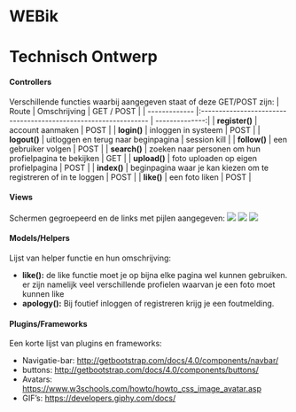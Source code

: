 # WEBik 

# Technisch Ontwerp
#### Controllers
Verschillende functies waarbij aangegeven staat of deze GET/POST zijn:
| Route          | Omschrijving                                                     | GET / POST     |
| -------------  |:---------------------------------------------------------------  | --------------:|
| **register()** | account aanmaken                                                 |  POST          |
| **login()**    | inloggen in systeem                                              |  POST          |
| **logout()**   | uitloggen en terug naar beginpagina                              |  session kill  |
| **follow()**   | een gebruiker volgen                                             |  POST          |
| **search()**   | zoeken naar personen om hun profielpagina te bekijken            |  GET           |
| **upload()**   | foto uploaden op eigen profielpagina                             |  POST          |
| **index()**    | beginpagina waar je kan kiezen om te registreren of in te loggen |  POST          |
| **like()**     | een foto liken                                                   |  POST          |
#### Views
Schermen gegroepeerd en de links met pijlen aangegeven:
<img src ="https://i.imgur.com/GncbGVc.jpg">
<img src = "https://i.imgur.com/G3kh35f.jpg">
<img src = "https://i.imgur.com/2rW5xuC.jpg">
#### Models/Helpers
Lijst van helper functie en hun omschrijving:
* **like():** de like functie moet je op bijna elke pagina wel kunnen gebruiken. er zijn namelijk veel verschillende profielen waarvan je een foto moet kunnen like
* **apology():** Bij foutief inloggen of registreren krijg je een foutmelding.
#### Plugins/Frameworks
Een korte lijst van plugins en frameworks:
* Navigatie-bar: http://getbootstrap.com/docs/4.0/components/navbar/
* buttons: http://getbootstrap.com/docs/4.0/components/buttons/
* Avatars: https://www.w3schools.com/howto/howto_css_image_avatar.asp
* GIF’s: https://developers.giphy.com/docs/


